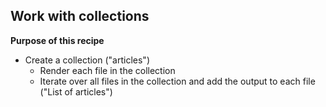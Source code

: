 ## Work with collections

**Purpose of this recipe**

- Create a collection ("articles")
	- Render each file in the collection
	- Iterate over all files in the collection and add the output to each file ("List of articles")